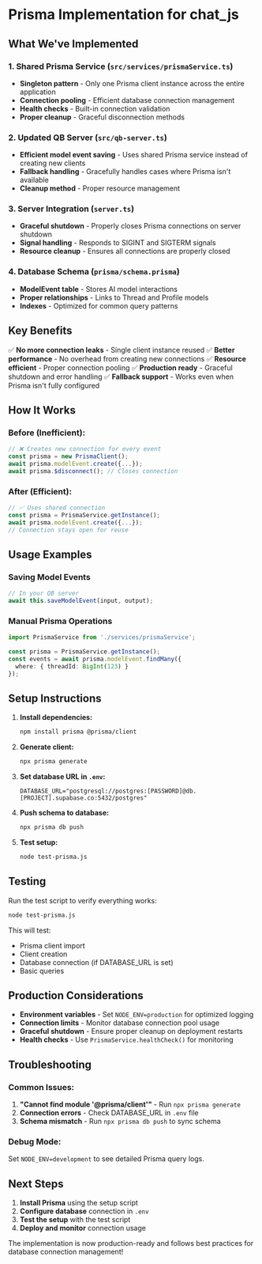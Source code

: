 # Prisma Implementation for chat_js

## What We've Implemented

### 1. Shared Prisma Service (`src/services/prismaService.ts`)
- **Singleton pattern** - Only one Prisma client instance across the entire application
- **Connection pooling** - Efficient database connection management
- **Health checks** - Built-in connection validation
- **Proper cleanup** - Graceful disconnection methods

### 2. Updated QB Server (`src/qb-server.ts`)
- **Efficient model event saving** - Uses shared Prisma service instead of creating new clients
- **Fallback handling** - Gracefully handles cases where Prisma isn't available
- **Cleanup method** - Proper resource management

### 3. Server Integration (`server.ts`)
- **Graceful shutdown** - Properly closes Prisma connections on server shutdown
- **Signal handling** - Responds to SIGINT and SIGTERM signals
- **Resource cleanup** - Ensures all connections are properly closed

### 4. Database Schema (`prisma/schema.prisma`)
- **ModelEvent table** - Stores AI model interactions
- **Proper relationships** - Links to Thread and Profile models
- **Indexes** - Optimized for common query patterns

## Key Benefits

✅ **No more connection leaks** - Single client instance reused
✅ **Better performance** - No overhead from creating new connections
✅ **Resource efficient** - Proper connection pooling
✅ **Production ready** - Graceful shutdown and error handling
✅ **Fallback support** - Works even when Prisma isn't fully configured

## How It Works

### Before (Inefficient):
```typescript
// ❌ Creates new connection for every event
const prisma = new PrismaClient();
await prisma.modelEvent.create({...});
await prisma.$disconnect(); // Closes connection
```

### After (Efficient):
```typescript
// ✅ Uses shared connection
const prisma = PrismaService.getInstance();
await prisma.modelEvent.create({...});
// Connection stays open for reuse
```

## Usage Examples

### Saving Model Events
```typescript
// In your QB server
await this.saveModelEvent(input, output);
```

### Manual Prisma Operations
```typescript
import PrismaService from './services/prismaService';

const prisma = PrismaService.getInstance();
const events = await prisma.modelEvent.findMany({
  where: { threadId: BigInt(123) }
});
```

## Setup Instructions

1. **Install dependencies:**
   ```bash
   npm install prisma @prisma/client
   ```

2. **Generate client:**
   ```bash
   npx prisma generate
   ```

3. **Set database URL in `.env`:**
   ```env
   DATABASE_URL="postgresql://postgres:[PASSWORD]@db.[PROJECT].supabase.co:5432/postgres"
   ```

4. **Push schema to database:**
   ```bash
   npx prisma db push
   ```

5. **Test setup:**
   ```bash
   node test-prisma.js
   ```

## Testing

Run the test script to verify everything works:
```bash
node test-prisma.js
```

This will test:
- Prisma client import
- Client creation
- Database connection (if DATABASE_URL is set)
- Basic queries

## Production Considerations

- **Environment variables** - Set `NODE_ENV=production` for optimized logging
- **Connection limits** - Monitor database connection pool usage
- **Graceful shutdown** - Ensure proper cleanup on deployment restarts
- **Health checks** - Use `PrismaService.healthCheck()` for monitoring

## Troubleshooting

### Common Issues:
1. **"Cannot find module '@prisma/client'"** - Run `npx prisma generate`
2. **Connection errors** - Check DATABASE_URL in `.env` file
3. **Schema mismatch** - Run `npx prisma db push` to sync schema

### Debug Mode:
Set `NODE_ENV=development` to see detailed Prisma query logs.

## Next Steps

1. **Install Prisma** using the setup script
2. **Configure database** connection in `.env`
3. **Test the setup** with the test script
4. **Deploy and monitor** connection usage

The implementation is now production-ready and follows best practices for database connection management! 